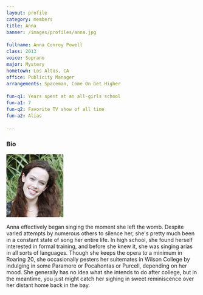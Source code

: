```yaml
---
layout: profile
category: members
title: Anna
banner: /images/profiles/anna.jpg

fullname: Anna Conroy Powell
class: 2013
voice: Soprano
major: Mystery
hometown: Los Altos, CA
office: Publicity Manager
arrangements: Spaceman, Come On Get Higher

fun-q1: Years spent at an all-girls school
fun-a1: 7
fun-q2: Favorite TV show of all time
fun-a2: Alias

---
```


### Bio

![Anna](/images/members/current/anna.jpg)

Anna effectively began singing the moment she left the womb. Despite
varied attempts by numerous others to silence her, she's pretty much
been in a constant state of song her entire life. In high school, she
found herself interested in formal training, and before she knew it,
she was singing arias in all sorts of languages. Though she keeps the
opera to a minimum in Roaring 20, she occasionally pesters her
suitemates in Wilson College by indulging in some Paramore or
Pocahontas or Purcell, depending on her mood. She generally has no
idea what she intends to do after college, but in the meantime, you
just might catch her sighing in sweet reminiscence over her distant
home back in the bay.
